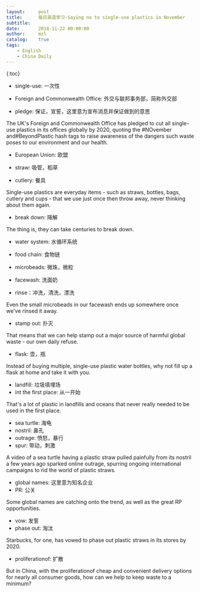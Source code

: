 ```yaml
---
layout:     post
title:      每日英语学习-Saying no to single-use plastics in November
subtitle:   
date:       2018-11-22 00:00:00
author:     mzl
catalog:    true
tags:
    - English
    - China Daily
---
```


{:toc}

* single-use: 一次性

* Foreign and Commonwealth Office: 外交与联邦事务部，简称外交部
* pledge: 保证，宣誓，这里意为宣布消息并保证做到的意思

The UK's Foreign and Commonwealth Office has pledged to cut all single-use plastics in its offices globally by 2020, quoting the #NOvember and#BeyondPlastic hash tags to raise awareness of the dangers such waste poses to our environment and our health.

* European Union: 欧盟

* straw: 吸管，稻草
* cutlery: 餐具

Single-use plastics are everyday items - such as straws, bottles, bags, cutlery and cups - that we use just once then throw away, never thinking about them again.

* break down: 降解

The thing is, they can take centuries to break down.

* water system: 水循环系统
* food chain: 食物链

* microbeads: 微珠，微粒
* facewash: 洗面奶
* rinse：冲洗，清洗，漂洗

Even the small microbeads in our facewash ends up somewhere once we've rinsed it away.

* stamp out: 扑灭

That means that we can help stamp out a major source of harmful global waste - our own daily refuse.

* flask: 壶，瓶

Instead of buying multiple, single-use plastic water bottles, why not fill up a flask at home and take it with you.

* landfill: 垃圾填埋场
* int the first place: 从一开始

That's a lot of plastic in landfills and oceans that never really needed to be used in the first place.

* sea turtle: 海龟
* nostril: 鼻孔
* outrage: 愤怒，暴行
* spur: 带动，刺激

A video of a sea turtle having a plastic straw pulled painfully from its nostril a few years ago sparked online outrage, spurring ongoing international campaigns to rid the world of plastic straws.

* global names: 这里意为知名企业
* PR: 公关

Some global names are catching onto the trend, as well as the great RP opportunities.

* vow: 发誓
* phase out: 淘汰

Starbucks, for one, has vowed to phase out plastic straws in its stores by 2020.

* proliferationof: 扩散

But in China, with the proliferationof cheap and convenient delivery options for nearly all consumer goods, how can we help to keep waste to a minimum?